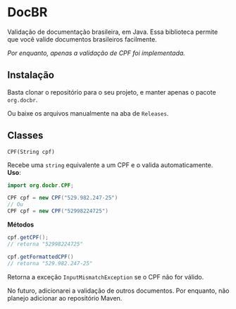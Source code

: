 # DocBR
Validação de documentação brasileira, em Java.
Essa biblioteca permite que você valide documentos brasileiros facilmente.  

*Por enquanto, apenas a validação de CPF foi implementada.*

## Instalação
Basta clonar o repositório para o seu projeto, e manter apenas o pacote `org.docbr`.  

Ou baixe os arquivos manualmente na aba de `Releases`.

## Classes
`CPF(String cpf)`  

Recebe uma `string` equivalente a um CPF e o valida automaticamente.  
**Uso**:
```java
import org.docbr.CPF;

CPF cpf = new CPF("529.982.247-25")
// Ou
CPF cpf = new CPF("52998224725")

```

**Métodos**
```java
cpf.getCPF();
// retorna "52998224725"

cpf.getFormattedCPF()
// retorna "529.982.247-25"
```

Retorna a exceção `InputMismatchException` se o CPF não for válido.

No futuro, adicionarei a validação de outros documentos.
Por enquanto, não planejo adicionar ao repositório Maven.
